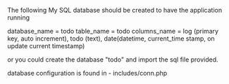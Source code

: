 The following My SQL database should be created to have the application running


database_name = todo
table_name = todo
columns_name = log (primary key, auto increment), todo (text), date(datetime, current_time stamp, on update current timestamp)


or you could create the database "todo" and import the sql file provided.  

database configuration is found in - includes/conn.php